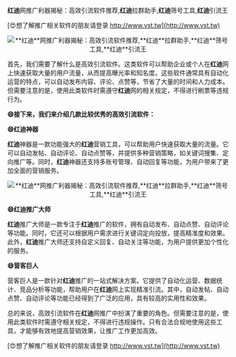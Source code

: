 **红迪**网推广利器揭秘：高效引流软件推荐,**红迪**拉群助手,**红迪**筛号工具,**红迪**引流王

[😍想了解推广相关软件的朋友请登录 http://www.vst.tw](http://www.vst.tw)

 <center><img src="https://vst.tw/MP4/tuiguang/png/5.png" alt="**红迪**网推广利器揭秘：高效引流软件推荐,**红迪**拉群助手,**红迪**筛号工具,**红迪**引流王"></center>

首先，我们需要了解什么是高效引流软件。这类软件可以帮助企业或个人在**红迪**网上快速获取大量的用户流量，从而提高曝光率和知名度。这些软件通常具有自动化运营的特点，可以自动发布内容、评论、点赞等，节省了大量的时间和人力成本。但需要注意的是，使用此类软件时需遵守**红迪**网的相关规定，不得进行刷票等违规行为。

**😄接下来，我们来介绍几款比较优秀的高效引流软件：**

**😄**红迪**神器**

**红迪**神器是一款功能强大的**红迪**营销工具，可以帮助用户快速获取大量的流量。它可以自动发帖、自动评论、自动点赞等，并提供多种营销策略，如关键词搜集、定向推广等。同时，**红迪**神器还支持多账号管理、自动回复等功能，为用户带来了更加全面的营销服务。

 <center><img src="https://vst.tw/MP4/tuiguang/png/2.png" alt="**红迪**网推广利器揭秘：高效引流软件推荐,**红迪**拉群助手,**红迪**筛号工具,**红迪**引流王"></center>

**😄**红迪**推广大师**

**红迪**推广大师是一款专注于**红迪**推广的软件，拥有自动发布、自动点赞、自动评论等功能。同时，它还可以根据用户需求进行关键词定向投放，提高精准度和效果。此外，**红迪**推广大师还支持自定义回复、自动关注等功能，为用户提供更加个性化的服务。

**😄营客巨人**

营客巨人是一款针对**红迪**推广的一站式解决方案。它提供了自动化运营、数据统计、竞品分析等功能，帮助用户在**红迪**网上实现精准引流。其中，自动发帖、自动点赞、自动评论等功能已经得到了广泛的应用，具有较高的实用性和效果。

总的来说，高效引流软件在**红迪**网推广中扮演了重要的角色。但需要注意的是，使用此类软件时需遵守相关规定，不得进行违规操作。只有合法合规地使用这些工具，才能够有效地提高营销效果，让推广工作更加高效。

[😍想了解推广相关软件的朋友请登录 http://www.vst.tw](http://www.vst.tw)



